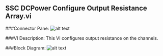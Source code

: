 ## **SSC DCPower Configure Output Resistance Array.vi**
###Connector Pane:
![alt text](/DCPower/SSC%20DCPower/Source/SSC%20DCPower%20Configure%20Output%20Resistance%20Array.vic.png "SSC DCPower Configure Output Resistance Array.vi connector pane")

###VI Description:
This VI configures output resistance on the channels.

###Block Diagram:
![alt text](/DCPower/SSC%20DCPower/Source/SSC%20DCPower%20Configure%20Output%20Resistance%20Array.vid.png "SSC DCPower Configure Output Resistance Array.vi block diagram")
